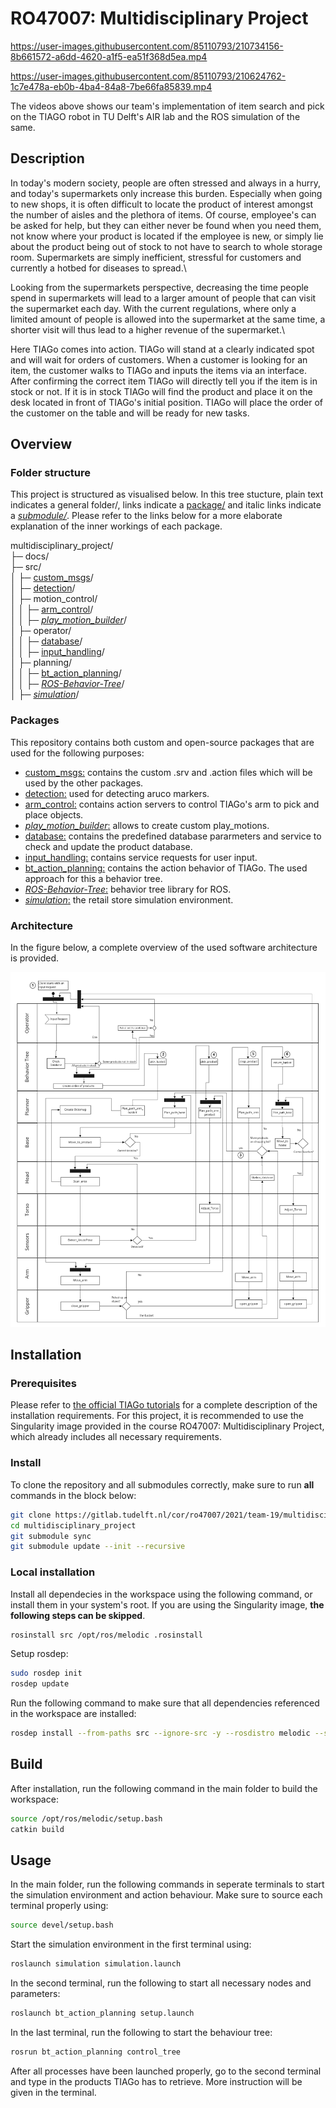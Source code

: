 ﻿# RO47007: Multidisciplinary Project



https://user-images.githubusercontent.com/85110793/210734156-8b661572-a6dd-4620-a1f5-ea51f368d5ea.mp4



https://user-images.githubusercontent.com/85110793/210624762-1c7e478a-eb0b-4ba4-84a8-7be66fa85839.mp4



The videos above shows our team's implementation of item search and pick on the TIAGO robot in TU Delft's AIR lab and the ROS simulation of the same.

## Description
In today's modern society, people are often stressed and always in a hurry, and today's supermarkets only increase this burden. 
Especially when going to new shops, it is often difficult to locate the product of interest amongst the number of aisles and the plethora of items. 
Of course, employee's can be asked for help, but they can either never be found when you need them, not know where your product
is located if the employee is new, or simply lie about the product being out of stock to not have to search to whole storage room. 
Supermarkets are simply inefficient, stressful for customers and currently a hotbed for diseases to spread.\
  
Looking from the supermarkets perspective, decreasing the time people spend in supermarkets will lead to a larger amount of people 
that can visit the supermarket each day. With the current regulations, where only a limited amount of people is allowed into the 
supermarket at the same time, a shorter visit will thus lead to a higher revenue of the supermarket.\

Here TIAGo comes into action. TIAGo will stand at a clearly indicated spot and will wait for orders 
of customers. When a customer is looking for an item, the customer walks to TIAGo and inputs the items via an interface. After confirming the 
correct item TIAGo will directly tell you if the item is in stock or not. If it is in stock TIAGo will find the product and place it on the desk 
located in front of TIAGo's initial position. TIAGo will place the order of the customer on the table and will be ready for new tasks.

## Overview

### Folder structure
This project is structured as visualised below. In this tree stucture, plain text indicates a general folder/, links indicate a [package/]() and italic links indicate a [*submodule/*](). Please refer to the links below for a more elaborate explanation of the inner workings of each package.

multidisciplinary_project/  
├─ docs/  
├─ src/  
│  ├─ [custom_msgs](src/custom_msgs/)/  
│  ├─ [detection](src/detection/)/  
│  ├─ motion_control/  
│  │  ├─ [arm_control](src/motion_control/arm_control/)/  
│  │  ├─ [*play_motion_builder*](https://github.com/pal-robotics/play_motion_builder)/  
│  ├─ operator/  
│  │  ├─ [database](src/operator/database/)/  
│  │  ├─ [input_handling](src/operator/input_handling/)/  
│  ├─ planning/  
│  │  ├─ [bt_action_planning](src/planning/bt_action_planning/)/  
│  │  ├─ [*ROS-Behavior-Tree*](https://github.com/miccol/ROS-Behavior-Tree)/  
│  ├─ [*simulation*](https://gitlab.tudelft.nl/cor/ro47007/2021/team-19/retail_store_simulation)/  

### Packages

This repository contains both custom and open-source packages that are used for the following purposes:

- [custom_msgs:](src/custom_msgs/) contains the custom .srv and .action files which will be used by the other packages.
- [detection:](src/detection/) used for detecting aruco markers.
- [arm_control:](src/motion_control/arm_control/) contains action servers to control TIAGo's arm to pick and place objects.
- [*play_motion_builder*:](https://github.com/pal-robotics/play_motion_builder) allows to create custom play_motions.
- [database:](src/database/) contains the predefined database pararmeters and service to check and update the product database.
- [input_handling:](src/operator/input_handling/) contains service requests for user input.
- [bt_action_planning:](src/planning/bt_action_planning/) contains the action behavior of TIAGo. The used approach for this a behavior tree.
- [*ROS-Behavior-Tree*:](https://github.com/miccol/ROS-Behavior-Tree) behavior tree library for ROS.
- [*simulation*:](https://gitlab.tudelft.nl/cor/ro47007/2021/team-19/retail_store_simulation) the retail store simulation environment.

### Architecture

In the figure below, a complete overview of the used software architecture is provided.

![functional_requirements](docs/functional_requirements.png)

## Installation

### Prerequisites

Please refer to [the official TIAGo tutorials]([http://wiki.ros.org/Robots/TIAGo/Tutorials/Installation/TiagoSimulation) for a complete description of the installation requirements. For this project, it is recommended to use the Singularity image provided in the course RO47007: Multidisciplinary Project, which already includes all necessary requirements.

### Install

To clone the repository and all submodules correctly, make sure to run **all** commands in the block below:

```bash
git clone https://gitlab.tudelft.nl/cor/ro47007/2021/team-19/multidisciplinary_project.git
cd multidisciplinary_project
git submodule sync
git submodule update --init --recursive
```

### Local installation

Install all dependecies in the workspace using the following command, or install them in your system's root. If you are using the Singularity image, **the following steps can be skipped**.

```bash
rosinstall src /opt/ros/melodic .rosinstall
```

Setup rosdep:

```bash
sudo rosdep init
rosdep update
```

Run the following command to make sure that all dependencies referenced in the workspace are installed:

```bash
rosdep install --from-paths src --ignore-src -y --rosdistro melodic --skip-keys="opencv2 opencv2-nonfree pal_laser_filters speed_limit_node sensor_to_cloud hokuyo_node libdw-dev python-graphitesend-pip python-statsd pal_filters pal_vo_server pal_usb_utils pal_pcl pal_pcl_points_throttle_and_filter pal_karto pal_local_joint_control camera_calibration_files pal_startup_msgs pal-orbbec-openni2 dummy_actuators_manager pal_local_planner gravity_compensation_controller current_limit_controller dynamic_footprint dynamixel_cpp tf_lookup opencv3"
```

## Build

After installation, run the following command in the main folder to build the workspace:

```bash
source /opt/ros/melodic/setup.bash
catkin build
```

## Usage

In the main folder, run the following commands in seperate terminals to start the simulation environment and action behaviour. Make sure to source each terminal properly using:

```bash
source devel/setup.bash
```

Start the simulation environment in the first terminal using:

```bash
roslaunch simulation simulation.launch 
```

In the second terminal, run the following to start all necessary nodes and parameters:

```bash
roslaunch bt_action_planning setup.launch
```

In the last terminal, run the following to start the behaviour tree:

```bash
rosrun bt_action_planning control_tree
```

After all processes have been launched properly, go to the second terminal and type in the products TIAGo has to retrieve. More instruction will be given in the terminal.
